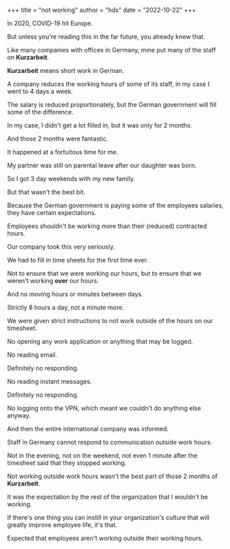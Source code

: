 +++
title = "not working"
author = "hds"
date = "2022-10-22"
+++

In 2020, COVID-19 hit Europe.

But unless you're reading this in the far future, you already knew that.

Like many companies with offices in Germany, mine put many of the staff on __Kurzarbeit__.

__Kurzarbeit__ means short work in German.

A company reduces the working hours of some of its staff, in my case I went to 4 days a week.

The salary is reduced proportionately, but the German government will fill some of the difference.

In my case, I didn't get a lot filled in, but it was only for 2 months.

And those 2 months were fantastic.

It happened at a fortuitous time for me.

My partner was still on parental leave after our daughter was born.

So I got 3 day weekends with my new family.

But that wasn't the best bit.

Because the German government is paying some of the employees salaries, they have certain expectations.

Employees shouldn't be working more than their (reduced) contracted hours.

Our company took this very seriously.

We had to fill in time sheets for the first time ever.

Not to ensure that we were working our hours, but to ensure that we weren't working **over** our hours.

And no moving hours or minutes between days.

Strictly 8 hours a day, not a minute more.

We were given strict instructions to not work outside of the hours on our timesheet.

No opening any work application or anything that may be logged.

No reading email.

Definitely no responding.

No reading instant messages.

Definitely no responding.

No logging onto the VPN, which meant we couldn't do anything else anyway.

And then the entire international company was informed.

Staff in Germany cannot respond to communication outside work hours.

Not in the evening, not on the weekend, not even 1 minute after the timesheet said that they stopped working.

Not working outside work hours wasn't the best part of those 2 months of __Kurzarbeit__.

It was the expectation by the rest of the organization that I wouldn't be working.

If there's one thing you can instill in your organization's culture that will greatly improve employee life, it's that.

Expected that employees aren't working outside their working hours.

